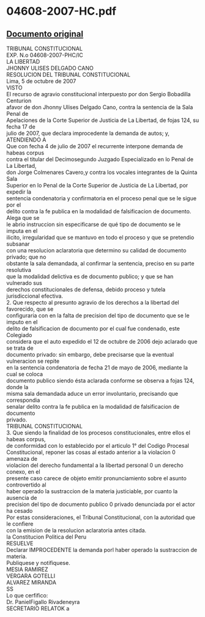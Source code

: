 
04608-2007-HC.pdf
=================
  
[Documento original](https://tc.gob.pe/jurisprudencia/2008/04608-2007-HC.pdf)  
---  
TRIBUNAL CONSTITUCIONAL  
EXP. N.o 04608-2007-PHC/IC  
LA LIBERTAD  
JHONNY ULISES DELGADO CANO  
RESOLUCION DEL TRIBUNAL CONSTITUCIONAL  
Lima, 5 de octubre de 2007  
VISTO  
El recurso de agravio constitucional interpuesto por don Sergio Bobadilla Centurion  
afavor de don Jhonny Ulises Delgado Cano, contra la sentencia de la Sala Penal de  
Apelaciones de la Corte Superior de Justicia de La Libertad, de fojas 124, su fecha 17 de  
julio de 2007, que declara improcedente la demanda de autos; y,  
ATENDIENDO A  
Que con fecha 4 de julio de 2007 el recurrente interpone demanda de habeas corpus  
contra el titular del Decimosegundo Juzgado Especializado en lo Penal de La Libertad,  
don Jorge Colmenares Cavero,y contra los vocales integrantes de la Quinta Sala  
Superior en lo Penal de la Corte Superior de Justicia de La Libertad, por expedir la  
sentencia condenatoria y confirmatoria en el proceso penal que se le sigue por el  
delito contra la fe publica en la modalidad de falsificacion de documento. Alega que se  
le abrio instruccion sin especificarse de qué tipo de documento se le imputa en el  
ilicito, irregularidad que se mantuvo en todo el proceso y que se pretendio subsanar  
con una resolucion aclaratoria que determino su calidad de documento privado; que no  
obstante la sala demandada, al confirmar la sentencia, preciso en su parte resolutiva  
que la modalidad delictiva es de documento publico; y que se han vulnerado sus  
derechos constitucionales de defensa, debido proceso y tutela jurisdiccional efectiva.  
2. Que respecto al presunto agravio de los derechos a la libertad del favorecido, que se  
configuraria con en la falta de precision del tipo de documento que se le imputo en el  
delito de falsificacion de documento por el cual fue condenado, este Colegiado  
considera que el auto expedido el 12 de octubre de 2006 dejo aclarado que se trata de  
documento privado: sin embargo, debe precisarse que la eventual vulneracion se repite  
en la sentencia condenatoria de fecha 21 de mayo de 2006, mediante la cual se coloca  
documento publico siendo ésta aclarada conforme se observa a fojas 124, donde la  
misma sala demandada aduce un error involuntario, precisando que correspondia  
senalar delito contra la fe publica en la modalidad de falsificacion de documento  
privado.  
TRIBUNAL CONSTITUCIONAL  
3. Que siendo la finalidad de los procesos constitucionales, entre ellos el habeas corpus,  
de conformidad con lo establecido por el articulo 1° del Codigo Procesal  
Constitucional, reponer las cosas al estado anterior a la violacion 0 amenaza de  
violacion del derecho fundamental a la libertad personal 0 un derecho conexo, en el  
presente caso carece de objeto emitir pronunciamiento sobre el asunto controvertido al  
haber operado la sustraccion de la materia justiciable, por cuanto la ausencia de  
precision del tipo de documento publico 0 privado denunciada por el actor ha cesado  
Por estas consideraciones, el Tribunal Constitucional, con la autoridad que le confiere  
con la emision de la resolucion aclaratoria antes citada.  
la Constitucion Politica del Peru  
RESUELVE  
Declarar IMPROCEDENTE la demanda porl haber operado la sustraccion de materia.  
Publiquese y notifiquese.  
MESIA RAMIREZ  
VERGARA GOTELLI  
ALVAREZ MIRANDA  
SS  
Lo que cerfifico:  
Dr. PanielFigallo Rivadeneyra  
SECRETARIO RELATOK a